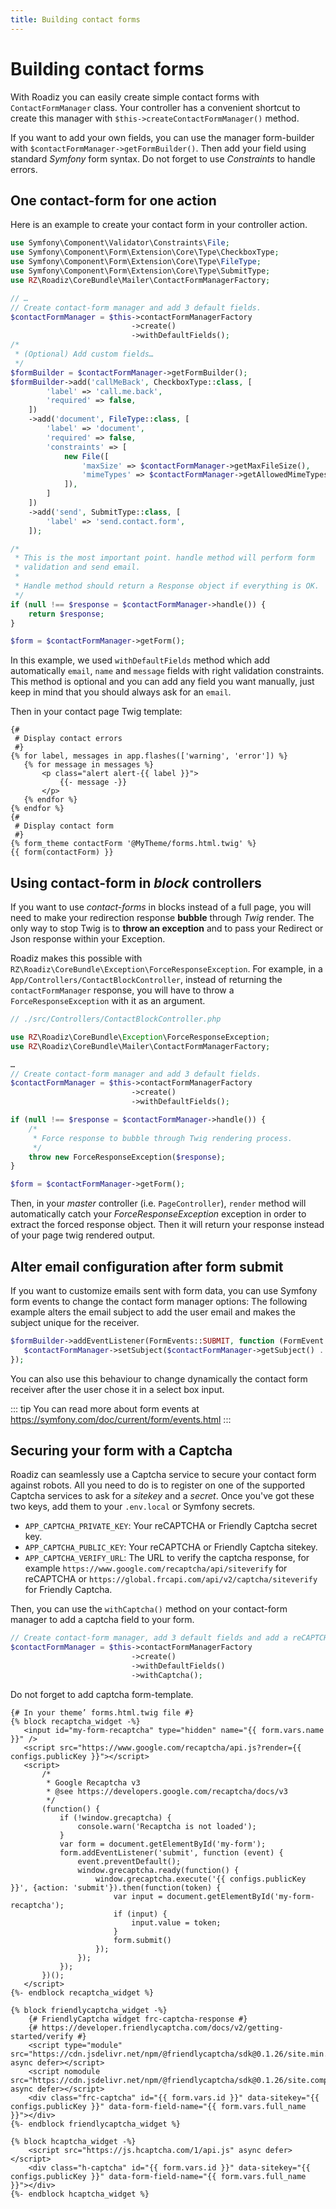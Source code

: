 ```yaml
---
title: Building contact forms
---
```


# Building contact forms

With Roadiz you can easily create simple contact forms with `ContactFormManager` class.
Your controller has a convenient shortcut to create this manager with `$this->createContactFormManager()` method.

If you want to add your own fields, you can use the manager form-builder with `$contactFormManager->getFormBuilder()`.
Then add your field using standard *Symfony* form syntax.
Do not forget to use *Constraints* to handle errors.

## One contact-form for one action

Here is an example to create your contact form in your controller action.

```php
use Symfony\Component\Validator\Constraints\File;
use Symfony\Component\Form\Extension\Core\Type\CheckboxType;
use Symfony\Component\Form\Extension\Core\Type\FileType;
use Symfony\Component\Form\Extension\Core\Type\SubmitType;
use RZ\Roadiz\CoreBundle\Mailer\ContactFormManagerFactory;

// …
// Create contact-form manager and add 3 default fields.
$contactFormManager = $this->contactFormManagerFactory
                           ->create()        
                           ->withDefaultFields();
/*
 * (Optional) Add custom fields…
 */
$formBuilder = $contactFormManager->getFormBuilder();
$formBuilder->add('callMeBack', CheckboxType::class, [
        'label' => 'call.me.back',
        'required' => false,
    ])
    ->add('document', FileType::class, [
        'label' => 'document',
        'required' => false,
        'constraints' => [
            new File([
                'maxSize' => $contactFormManager->getMaxFileSize(),
                'mimeTypes' => $contactFormManager->getAllowedMimeTypes(),
            ]),
        ]
    ])
    ->add('send', SubmitType::class, [
        'label' => 'send.contact.form',
    ]);

/*
 * This is the most important point. handle method will perform form
 * validation and send email.
 *
 * Handle method should return a Response object if everything is OK.
 */
if (null !== $response = $contactFormManager->handle()) {
    return $response;
}

$form = $contactFormManager->getForm();
```

In this example, we used `withDefaultFields` method which add automatically `email`, `name` and `message` fields with right validation constraints.
This method is optional and you can add any field you want manually, just keep in mind that you should always ask for an `email`.

Then in your contact page Twig template:

```twig
{#
 # Display contact errors
 #}
{% for label, messages in app.flashes(['warning', 'error']) %}
   {% for message in messages %}
       <p class="alert alert-{{ label }}">
           {{- message -}}
       </p>
   {% endfor %}
{% endfor %}
{#
 # Display contact form
 #}
{% form_theme contactForm '@MyTheme/forms.html.twig' %}
{{ form(contactForm) }}
```

## Using contact-form in *block* controllers

If you want to use *contact-forms* in blocks instead of a full page, you will need to make your redirection response **bubble** through *Twig* render.
The only way to stop Twig is to **throw an exception** and to pass your Redirect or Json response within your Exception.

Roadiz makes this possible with `RZ\Roadiz\CoreBundle\Exception\ForceResponseException`.
For example, in a `App/Controllers/ContactBlockController`, instead of returning the `contactFormManager` response, you will have to throw a `ForceResponseException` with it as an argument.

```php
// ./src/Controllers/ContactBlockController.php

use RZ\Roadiz\CoreBundle\Exception\ForceResponseException;
use RZ\Roadiz\CoreBundle\Mailer\ContactFormManagerFactory;

…
// Create contact-form manager and add 3 default fields.
$contactFormManager = $this->contactFormManagerFactory
                           ->create()        
                           ->withDefaultFields();

if (null !== $response = $contactFormManager->handle()) {
    /*
     * Force response to bubble through Twig rendering process.
     */
    throw new ForceResponseException($response);
}

$form = $contactFormManager->getForm();
```

Then, in your *master* controller (i.e. `PageController`), `render` method will automatically catch your *ForceResponseException* exception in order to extract the forced response object.
Then it will return your response instead of your page twig rendered output.

## Alter email configuration after form submit

If you want to customize emails sent with form data, you can use Symfony form events to change the contact form manager options:
The following example alters the email subject to add the user email and makes the subject unique for the receiver.

```php
$formBuilder->addEventListener(FormEvents::SUBMIT, function (FormEvent $event) use ($contactFormManager) {
   $contactFormManager->setSubject($contactFormManager->getSubject() . ': ' . $event->getForm()->get('email')->getData());
});
```

You can also use this behaviour to change dynamically the contact form receiver after the user chose it in a select box input.

::: tip
You can read more about form events at <https://symfony.com/doc/current/form/events.html>
:::

## Securing your form with a Captcha

Roadiz can seamlessly use a Captcha service to secure your contact form against robots.
All you need to do is to register on one of the supported Captcha services to ask for a *sitekey* and a *secret*.
Once you've got these two keys, add them to your `.env.local` or Symfony secrets.

-   `APP_CAPTCHA_PRIVATE_KEY`: Your reCAPTCHA or Friendly Captcha secret key.
-   `APP_CAPTCHA_PUBLIC_KEY`: Your reCAPTCHA or Friendly Captcha sitekey.
-   `APP_CAPTCHA_VERIFY_URL`: The URL to verify the captcha response, for example `https://www.google.com/recaptcha/api/siteverify` for reCAPTCHA or `https://global.frcapi.com/api/v2/captcha/siteverify` for Friendly Captcha.

Then, you can use the `withCaptcha()` method on your contact-form manager to add a captcha field to your form.


```php
// Create contact-form manager, add 3 default fields and add a reCAPTCHA.
$contactFormManager = $this->contactFormManagerFactory
                           ->create()        
                           ->withDefaultFields()
                           ->withCaptcha();
```

Do not forget to add captcha form-template.

```twig
{# In your theme’ forms.html.twig file #}
{% block recaptcha_widget -%}
   <input id="my-form-recaptcha" type="hidden" name="{{ form.vars.name }}" />
   <script src="https://www.google.com/recaptcha/api.js?render={{ configs.publicKey }}"></script>
   <script>
       /*
        * Google Recaptcha v3
        * @see https://developers.google.com/recaptcha/docs/v3
        */
       (function() {
           if (!window.grecaptcha) {
               console.warn('Recaptcha is not loaded');
           }
           var form = document.getElementById('my-form');
           form.addEventListener('submit', function (event) {
               event.preventDefault();
               window.grecaptcha.ready(function() {
                   window.grecaptcha.execute('{{ configs.publicKey }}', {action: 'submit'}).then(function(token) {
                       var input = document.getElementById('my-form-recaptcha');
                       if (input) {
                           input.value = token;
                       }
                       form.submit()
                   });
               });
           });
       })();
   </script>
{%- endblock recaptcha_widget %}

{% block friendlycaptcha_widget -%}
    {# FriendlyCaptcha widget frc-captcha-response #}
    {# https://developer.friendlycaptcha.com/docs/v2/getting-started/verify #}
    <script type="module" src="https://cdn.jsdelivr.net/npm/@friendlycaptcha/sdk@0.1.26/site.min.js" async defer></script>
    <script nomodule src="https://cdn.jsdelivr.net/npm/@friendlycaptcha/sdk@0.1.26/site.compat.min.js" async defer></script>
    <div class="frc-captcha" id="{{ form.vars.id }}" data-sitekey="{{ configs.publicKey }}" data-form-field-name="{{ form.vars.full_name }}"></div>
{%- endblock friendlycaptcha_widget %}

{% block hcaptcha_widget -%}
    <script src="https://js.hcaptcha.com/1/api.js" async defer></script>
    <div class="h-captcha" id="{{ form.vars.id }}" data-sitekey="{{ configs.publicKey }}" data-form-field-name="{{ form.vars.full_name }}"></div>
{%- endblock hcaptcha_widget %}
```
